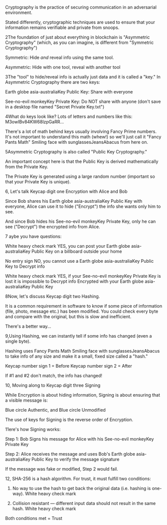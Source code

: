 Cryptography is the practice of securing communication in an adversarial environment.

Stated differently, cryptographic techniques are used to ensure that your information remains verifiable and private from snoops.

2The foundation of just about everything in blockchain is "Asymmetric Cryptography" (which, as you can imagine, is different from "Symmetric Cryptography")

Symmetric: Hide *and* reveal info using the same tool.

Asymmetric: Hide with one tool, reveal with another tool

3The "tool" to hide/reveal info is actually just data and it is called a "key." In Asymmetric Cryptography there are two keys:

Earth globe asia-australiaKey Public Key: Share with everyone

See-no-evil monkeyKey Private Key: Do NOT share with anyone (don't save in a desktop file named "Secret Private Key.txt")

4What do keys look like? Lots of letters and numbers like this: M3owIBv84KW68lzpGaRR...

There's a lot of math behind keys usually involving Fancy Prime numbers. It's not important to understand this math (whew!) so we'll just call it "Fancy Pants Math" Smiling face with sunglassesJeansAbacus from here on.

5Asymmetric Cryptography is also called "Public Key Cryptography."

An important concept here is that the Public Key is derived mathematically from the Private Key. 

The Private Key is generated using a large random number (important so that your Private Key is unique).

6, Let's talk Keycap digit one Encryption with Alice and Bob

Since Bob shares his Earth globe asia-australiaKey Public Key with everyone, Alice can use it to hide ("Encrypt") the info she wants only him to see.

And since Bob hides his See-no-evil monkeyKey Private Key, only he can see ("Decrypt") the encrypted info from Alice.

7 aybe you have questions:

White heavy check mark YES, you can post your Earth globe asia-australiaKey Public Key on a billboard outside your home

No entry sign NO, you cannot use a Earth globe asia-australiaKey Public Key to Decrypt info

White heavy check mark YES, if your See-no-evil monkeyKey Private Key is lost it is impossible to Decrypt info Encrypted with your Earth globe asia-australiaKey Public Key 

8Now, let's discuss Keycap digit two Hashing.

It is a common requirement in software to know if some piece of information (file, photo, message etc.) has been modified. You could check every byte and compare with the original, but this is slow and inefficient.

There's a better way...

9,Using Hashing, we can instantly tell if some info has changed (even a single byte).

Hashing uses Fancy Pants Math Smiling face with sunglassesJeansAbacus to take info of any size and make it a small, fixed size called a "hash."

Keycap number sign 1 = Before
Keycap number sign 2 = After

If #1 and #2 don't match, the info has changed!

10, Moving along to Keycap digit three Signing

While Encryption is about hiding information, Signing is about ensuring that a visible message is:

Blue circle Authentic, and
Blue circle Unmodified

The use of keys for Signing is the reverse order of Encryption.

11ere's how Signing works:

Step 1: Bob Signs his message for Alice with his See-no-evil monkeyKey Private Key

Step 2: Alice receives the message and uses Bob's Earth globe asia-australiaKey Public Key to verify the message signature

If the message was fake or modified, Step 2 would fail.

12, SHA-256 is a hash algorithm. For trust, it must fulfill two conditions:

1) No way to use the hash to get back the original data (i.e. hashing is one-way). White heavy check mark

2) Collision resistant — different input data should not result in the same hash. White heavy check mark

Both conditions met = Trust
